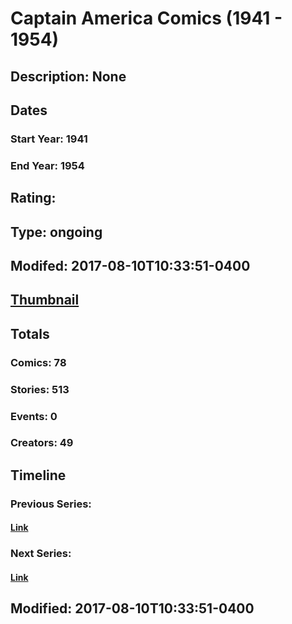 # Captain America Comics (1941 - 1954)
## Description: None
## Dates
### Start Year: 1941
### End Year: 1954
## Rating: 
## Type: ongoing
## Modifed: 2017-08-10T10:33:51-0400
## [Thumbnail](http://i.annihil.us/u/prod/marvel/i/mg/d/20/598c6e6be35ce.jpg)
## Totals
### Comics: 78
### Stories: 513
### Events: 0
### Creators: 49
## Timeline
### Previous Series: 
#### [Link]()
### Next Series: 
#### [Link]()
## Modified: 2017-08-10T10:33:51-0400